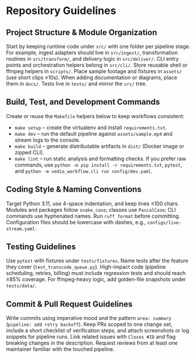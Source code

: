 # Repository Guidelines

## Project Structure & Module Organization
Start by keeping runtime code under `src/` with one folder per pipeline stage. For example, ingest adapters should live in `src/ingest/`, transformation routines in `src/transform/`, and delivery logic in `src/deliver/`. CLI entry points and orchestration helpers belong in `src/cli/`. Store reusable shell or ffmpeg helpers in `scripts/`. Place sample footage and fixtures in `assets/` (use short clips ≤10s). When adding documentation or diagrams, place them in `docs/`. Tests live in `tests/` and mirror the `src/` tree.

## Build, Test, and Development Commands
Create or reuse the `Makefile` helpers below to keep workflows consistent:
- `make setup` – create the virtualenv and install `requirements.txt`.
- `make dev` – run the default pipeline against `assets/sample.mp4` and stream logs to the console.
- `make build` – generate distributable artifacts in `dist/` (Docker image or zipped CLI).
- `make lint` – run static analysis and formatting checks.
If you prefer raw commands, use `python -m pip install -r requirements.txt`, `pytest`, and `python -m vedio_workflow.cli run config/dev.yaml`.

## Coding Style & Naming Conventions
Target Python 3.11, use 4-space indentation, and keep lines ≤100 chars. Modules and packages follow `snake_case`; classes use `PascalCase`; CLI commands use hyphenated names. Run `ruff format` before committing. Configuration files should be lowercase with dashes, e.g., `configs/live-stream.yaml`.

## Testing Guidelines
Use `pytest` with fixtures under `tests/fixtures`. Name tests after the feature they cover (`test_transcode_queue.py`). High-impact code (pipeline scheduling, retries, billing) must include regression tests and should reach ≥85% coverage. For ffmpeg-heavy logic, add golden-file snapshots under `tests/data/`.

## Commit & Pull Request Guidelines
Write commits using imperative mood and the pattern `area: summary` (`pipeline: add retry backoff`). Keep PRs scoped to one change set, include a short checklist of verification steps, and attach screenshots or log snippets for pipeline runs. Link related issues with `Closes #ID` and flag breaking changes in the description. Request reviews from at least one maintainer familiar with the touched pipeline.
